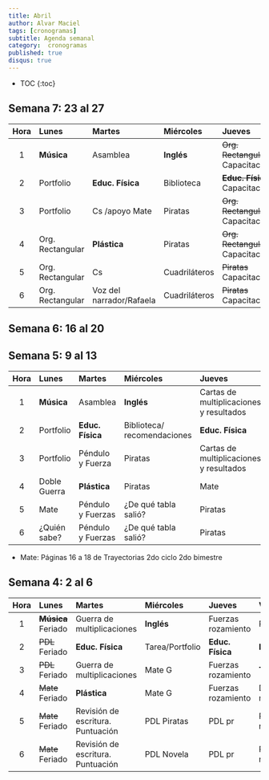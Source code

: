 ```yaml
---
title: Abril
author: Alvar Maciel
tags: [cronogramas]
subtitle: Agenda semanal
category:  cronogramas
published: true
disqus: true
---
```

<!--
|Hora|Lunes                    |Martes                     |Miércoles                  |Jueves                  |Viernes                  |
|:--:|:------------------------|:--------------------------|:--------------------------|:---------------------  |:------------------------|
|1   |**Música**               |Cs /apoyo Mate             |**Inglés**                 |Mate /apoyo Mate        |PDL r                    |
|2   |PDL                      |**Educ. Física**           |portfolo                   |**Educ. Física**        |**Inglés**               |
|3   |PDL                      |Cs /apoyo Mate             |PDL pr                     |Mate /apoyo Mate        |**Técnología**           |
|4   |Mate                     |**Plástica**               |PDL pr                     |Mate                    |Cs                       |
|5   |Mate                     |Cs                         |Mate G                     |PDL pr                  |Cs                       |
|6   |Mate                     |PDL r                      |Mate G                     |PDL pr                  |Cs                       |
-->

* TOC
{:toc}


## Semana 7: 23 al 27

|Hora|Lunes                    |Martes                     |Miércoles                  |Jueves                  |Viernes                  |
|:--:|:------------------------|:--------------------------|:--------------------------|:---------------------  |:------------------------|
|1   |**Música**               |Asamblea                   |**Inglés**                 |~~Org. Rectangula~~ Capacitación         |Piratas                  |
|2   |Portfolio                |**Educ. Física**           |Biblioteca                 |~~**Educ. Física**~~ Capacitación        |**Inglés**               |
|3   |Portfolio                |Cs /apoyo Mate             |Piratas                    |~~Org. Rectangula~~ Capacitación         |**Técnología**           |
|4   |Org. Rectangular         |**Plástica**               |Piratas                    |~~Org. Rectangular~~ Capacitación        |Cs                       |
|5   |Org. Rectangular         |Cs                         |Cuadriláteros              |~~Piratas~~ Capacitación                 |Cs                       |
|6   |Org. Rectangular         |Voz del narrador/Rafaela   |Cuadriláteros              |~~Piratas~~ Capacitación                 |Cs                       |

## Semana 6: 16  al 20

## Semana 5: 9 al 13

|Hora|Lunes                    |Martes                     |Miércoles                  |Jueves                  |Viernes                  |
|:--:|:------------------------|:--------------------------|:--------------------------|:---------------------  |:------------------------|
|1   |**Música**               |Asamblea                   |**Inglés**                 |Cartas de multiplicaciones y resultados|Rafaela                  |
|2   |Portfolio                |**Educ. Física**           |Biblioteca/ recomendaciones|**Educ. Física**        |**Inglés**               |
|3   |Portfolio                |Péndulo y Fuerza           |Piratas                    |Cartas de multiplicaciones y resultados|**Técnología**           |
|4   |Doble Guerra             |**Plástica**               |Piratas                    |Mate                    |Pausa evaluativa         |
|5   |Mate                     |Péndulo y Fuerzas          |¿De qué tabla salió?       |Piratas                 |Pausa Evaluativa         |
|6   |¿Quién sabe?             |Péndulo y Fuerzas           |¿De qué tabla salió?      |Piratas                 |Pausa Evaluativa         |


- Mate: Páginas 16 a 18 de Trayectorias 2do ciclo 2do bimestre



## Semana 4: 2 al 6

|Hora|Lunes                    |Martes                     |Miércoles                  |Jueves                  |Viernes                  |
|:--:|:------------------------|:--------------------------|:--------------------------|:---------------------  |:------------------------|
|1   |~~**Música**~~ Feriado   |Guerra de multiplicaciones |**Inglés**                 |Fuerzas rozamiento      |PDL r                    |
|2   |~~PDL~~ Feriado          |**Educ. Física**           |Tarea/Portfolio                   |**Educ. Física**        |**Inglés**               |
|3   |~~PDL~~ Feriado          |Guerra de multiplicaciones |Mate G                |Fuerzas rozamiento      |**Técnología**           |
|4   |~~Mate~~ Feriado         |**Plástica**               |Mate G               |Fuerzas rozamiento      |Doble Guerra multiplicaciones|
|5   |~~Mate~~ Feriado         |Revisión de escritura. Puntuación|PDL Piratas                    |PDL pr            |Problemas relacionados   |
|6   |~~Mate~~ Feriado         |Revisión de escritura. Puntuación|PDL Novela                    |PDL pr            |Problemas relacionados   |
